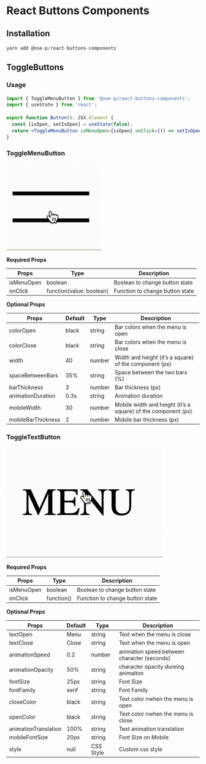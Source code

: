 # React Buttons Components

## Installation

```jsx
yarn add @noe-p/react-buttons-components
```
## ToggleButtons

### Usage

```jsx
import { ToggleMenuButton } from '@noe-p/react-buttons-components';
import { useState } from 'react';

export function Button(): JSX.Element {
  const [isOpen, setIsOpen] = useState(false);
  return <ToggleMenuButton isMenuOpen={isOpen} onClick={() => setIsOpen(!isOpen)} />;
}
```

### ToggleMenuButton

![](https://github.com/Noe-p/gif-server/blob/main/ToggleMenuButtonComponent.gif?raw=true)


**Required Props**

| Props | Type | Description |
| --- | --- | --- |
| isMenuOpen | boolean | Boolean to change button state |
| onClick | function(value: boolean) | Function to change button state |

**Optional Props**

| Props | Default | Type | Description |
| --- | --- | --- | --- |
| colorOpen | black | string | Bar colors when the menu is open |
| colorClose | black | string | Bar colors when the menu is close |
| width | 40 | number | Width and height (it’s a square) of the component (px) |
| spaceBetweenBars | 35% | string | Space between the two bars (%) |
| barThickness | 3 | number | Bar thickness (px) |
| animationDuration | 0.3s | string | Animation duration |
| mobileWidth | 30 | number | Mobile width and height (it’s a square) of the component (px) |
| mobileBarThickness | 2 | number | Mobile bar thickness (px) |

### ToggleTextButton

![](https://github.com/Noe-p/gif-server/blob/main/ToggleTextComponent.gif?raw=true)

**Required Props**

| Props | Type | Description |
| --- | --- | --- |
| isMenuOpen | boolean | Boolean to change button state |
| onClick | function() | Function to change button state |

**Optional Props**

| Props | Default | Type | Description |
| --- | --- | --- | --- |
| textOpen | Menu | string | Text when the menu is close |
| textClose | Close | string | Text when the menu is open |
| animationSpeed | 0.2 | number | animation speed between character (seconds) |
| animationOpacity | 50% | string | character opacity dureing animaiton |
| fontSize | 25px | string | Font Size |
| fontFamily | serif | string | Font Family |
| closeColor | black | string | Text color nwhen the menu is open |
| openColor | black | string | Text color nwhen the menu is close |
| animationTranslation | 100% | string | Text animation translation |
| mobileFontSize | 20px | string | Font Size on Mobile |
| style | null | CSS Style | Custom css style |
